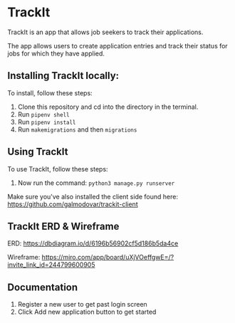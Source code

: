 # TrackIt


TrackIt is an app that allows job seekers to track their applications.

The app allows users to create application entries and track their status for jobs for which they have applied.  


## Installing TrackIt locally:

To install, follow these steps:

1. Clone this repository and cd into the directory in the terminal.
2. Run `pipenv shell`
3. Run `pipenv install`
4. Run `makemigrations` and then `migrations`



## Using TrackIt

To use TrackIt, follow these steps:

1. Now run the command: `python3 manage.py runserver`

Make sure you've also installed the client side found here:
https://github.com/galmodovar/trackit-client



## TrackIt ERD & Wireframe

ERD: 
https://dbdiagram.io/d/6196b56902cf5d186b5da4ce

Wireframe: 
https://miro.com/app/board/uXjVOeffgwE=/?invite_link_id=244799600905


## Documentation

1. Register a new user to get past login screen
2. Click Add new application button to get started

